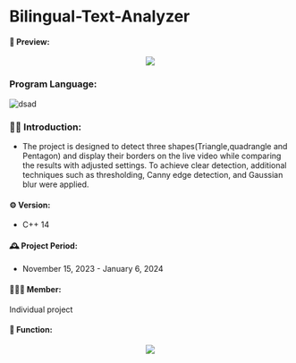# Bilingual-Text-Analyzer

#### 🎥 Preview:
<p align="center">
<img src= "https://github.com/user-attachments/assets/2c6f90c5-5381-4dc5-a654-af7b7abcd672">



### Program Language:
![dsad](https://img.shields.io/badge/C%23-239120?style=for-the-badge&logo=c-sharp&logoColor=white)

### 👨‍💻 Introduction:
- The project is designed to detect three shapes(Triangle,quadrangle and Pentagon) and display their borders on the live video while comparing the results with adjusted settings. To achieve clear detection, additional techniques such as thresholding, Canny edge detection, and Gaussian blur were applied.

#### ⚙️ Version:
- C++ 14

#### 🕰️ Project Period:
- November 15, 2023 - January 6, 2024

#### 🧑‍🤝‍🧑 Member:
Individual project

#### 📌 Function:
<p align="center">
<img src= "https://github.com/user-attachments/assets/e61c72fc-095c-47a2-9a20-d94104e5efa2">
